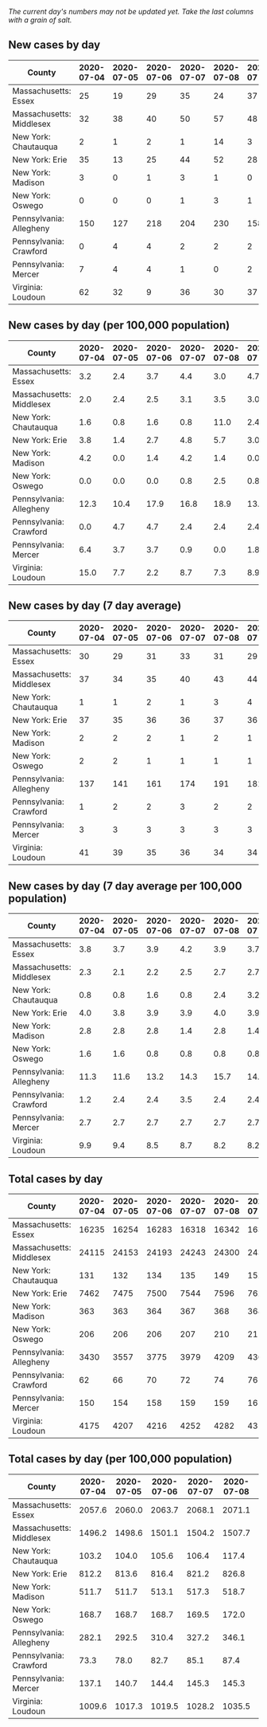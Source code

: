 _The current day's numbers may not be updated yet. Take the last columns with a grain of salt._
## New cases by day

| County | 2020-07-04 | 2020-07-05 | 2020-07-06 | 2020-07-07 | 2020-07-08 | 2020-07-09 | 2020-07-10 |
| --- | --- | --- | --- | --- | --- | --- | --- |
| Massachusetts: Essex | 25 | 19 | 29 | 35 | 24 | 37 | 35 |
| Massachusetts: Middlesex | 32 | 38 | 40 | 50 | 57 | 48 | 29 |
| New York: Chautauqua | 2 | 1 | 2 | 1 | 14 | 3 | 3 |
| New York: Erie | 35 | 13 | 25 | 44 | 52 | 28 | 36 |
| New York: Madison | 3 | 0 | 1 | 3 | 1 | 0 | 3 |
| New York: Oswego | 0 | 0 | 0 | 1 | 3 | 1 | 5 |
| Pennsylvania: Allegheny | 150 | 127 | 218 | 204 | 230 | 158 | 180 |
| Pennsylvania: Crawford | 0 | 4 | 4 | 2 | 2 | 2 | 1 |
| Pennsylvania: Mercer | 7 | 4 | 4 | 1 | 0 | 2 | 1 |
| Virginia: Loudoun | 62 | 32 | 9 | 36 | 30 | 37 | 30 |

## New cases by day (per 100,000 population)

| County | 2020-07-04 | 2020-07-05 | 2020-07-06 | 2020-07-07 | 2020-07-08 | 2020-07-09 | 2020-07-10 |
| --- | --- | --- | --- | --- | --- | --- | --- |
| Massachusetts: Essex | 3.2 | 2.4 | 3.7 | 4.4 | 3.0 | 4.7 | 4.4 |
| Massachusetts: Middlesex | 2.0 | 2.4 | 2.5 | 3.1 | 3.5 | 3.0 | 1.8 |
| New York: Chautauqua | 1.6 | 0.8 | 1.6 | 0.8 | 11.0 | 2.4 | 2.4 |
| New York: Erie | 3.8 | 1.4 | 2.7 | 4.8 | 5.7 | 3.0 | 3.9 |
| New York: Madison | 4.2 | 0.0 | 1.4 | 4.2 | 1.4 | 0.0 | 4.2 |
| New York: Oswego | 0.0 | 0.0 | 0.0 | 0.8 | 2.5 | 0.8 | 4.1 |
| Pennsylvania: Allegheny | 12.3 | 10.4 | 17.9 | 16.8 | 18.9 | 13.0 | 14.8 |
| Pennsylvania: Crawford | 0.0 | 4.7 | 4.7 | 2.4 | 2.4 | 2.4 | 1.2 |
| Pennsylvania: Mercer | 6.4 | 3.7 | 3.7 | 0.9 | 0.0 | 1.8 | 0.9 |
| Virginia: Loudoun | 15.0 | 7.7 | 2.2 | 8.7 | 7.3 | 8.9 | 7.3 |

## New cases by day (7 day average)

| County | 2020-07-04 | 2020-07-05 | 2020-07-06 | 2020-07-07 | 2020-07-08 | 2020-07-09 | 2020-07-10 |
| --- | --- | --- | --- | --- | --- | --- | --- |
| Massachusetts: Essex | 30 | 29 | 31 | 33 | 31 | 29 | 29 |
| Massachusetts: Middlesex | 37 | 34 | 35 | 40 | 43 | 44 | 42 |
| New York: Chautauqua | 1 | 1 | 2 | 1 | 3 | 4 | 4 |
| New York: Erie | 37 | 35 | 36 | 36 | 37 | 36 | 33 |
| New York: Madison | 2 | 2 | 2 | 1 | 2 | 1 | 2 |
| New York: Oswego | 2 | 2 | 1 | 1 | 1 | 1 | 1 |
| Pennsylvania: Allegheny | 137 | 141 | 161 | 174 | 191 | 181 | 181 |
| Pennsylvania: Crawford | 1 | 2 | 2 | 3 | 2 | 2 | 2 |
| Pennsylvania: Mercer | 3 | 3 | 3 | 3 | 3 | 3 | 3 |
| Virginia: Loudoun | 41 | 39 | 35 | 36 | 34 | 34 | 34 |

## New cases by day (7 day average per 100,000 population)

| County | 2020-07-04 | 2020-07-05 | 2020-07-06 | 2020-07-07 | 2020-07-08 | 2020-07-09 | 2020-07-10 |
| --- | --- | --- | --- | --- | --- | --- | --- |
| Massachusetts: Essex | 3.8 | 3.7 | 3.9 | 4.2 | 3.9 | 3.7 | 3.7 |
| Massachusetts: Middlesex | 2.3 | 2.1 | 2.2 | 2.5 | 2.7 | 2.7 | 2.6 |
| New York: Chautauqua | 0.8 | 0.8 | 1.6 | 0.8 | 2.4 | 3.2 | 3.2 |
| New York: Erie | 4.0 | 3.8 | 3.9 | 3.9 | 4.0 | 3.9 | 3.6 |
| New York: Madison | 2.8 | 2.8 | 2.8 | 1.4 | 2.8 | 1.4 | 2.8 |
| New York: Oswego | 1.6 | 1.6 | 0.8 | 0.8 | 0.8 | 0.8 | 0.8 |
| Pennsylvania: Allegheny | 11.3 | 11.6 | 13.2 | 14.3 | 15.7 | 14.9 | 14.9 |
| Pennsylvania: Crawford | 1.2 | 2.4 | 2.4 | 3.5 | 2.4 | 2.4 | 2.4 |
| Pennsylvania: Mercer | 2.7 | 2.7 | 2.7 | 2.7 | 2.7 | 2.7 | 2.7 |
| Virginia: Loudoun | 9.9 | 9.4 | 8.5 | 8.7 | 8.2 | 8.2 | 8.2 |

## Total cases by day

| County | 2020-07-04 | 2020-07-05 | 2020-07-06 | 2020-07-07 | 2020-07-08 | 2020-07-09 | 2020-07-10 |
| --- | --- | --- | --- | --- | --- | --- | --- |
| Massachusetts: Essex | 16235 | 16254 | 16283 | 16318 | 16342 | 16379 | 16414 |
| Massachusetts: Middlesex | 24115 | 24153 | 24193 | 24243 | 24300 | 24348 | 24377 |
| New York: Chautauqua | 131 | 132 | 134 | 135 | 149 | 152 | 155 |
| New York: Erie | 7462 | 7475 | 7500 | 7544 | 7596 | 7624 | 7660 |
| New York: Madison | 363 | 363 | 364 | 367 | 368 | 368 | 371 |
| New York: Oswego | 206 | 206 | 206 | 207 | 210 | 211 | 216 |
| Pennsylvania: Allegheny | 3430 | 3557 | 3775 | 3979 | 4209 | 4367 | 4547 |
| Pennsylvania: Crawford | 62 | 66 | 70 | 72 | 74 | 76 | 77 |
| Pennsylvania: Mercer | 150 | 154 | 158 | 159 | 159 | 161 | 162 |
| Virginia: Loudoun | 4175 | 4207 | 4216 | 4252 | 4282 | 4319 | 4349 |

## Total cases by day (per 100,000 population)

| County | 2020-07-04 | 2020-07-05 | 2020-07-06 | 2020-07-07 | 2020-07-08 | 2020-07-09 | 2020-07-10 |
| --- | --- | --- | --- | --- | --- | --- | --- |
| Massachusetts: Essex | 2057.6 | 2060.0 | 2063.7 | 2068.1 | 2071.1 | 2075.8 | 2080.3 |
| Massachusetts: Middlesex | 1496.2 | 1498.6 | 1501.1 | 1504.2 | 1507.7 | 1510.7 | 1512.5 |
| New York: Chautauqua | 103.2 | 104.0 | 105.6 | 106.4 | 117.4 | 119.8 | 122.1 |
| New York: Erie | 812.2 | 813.6 | 816.4 | 821.2 | 826.8 | 829.9 | 833.8 |
| New York: Madison | 511.7 | 511.7 | 513.1 | 517.3 | 518.7 | 518.7 | 523.0 |
| New York: Oswego | 168.7 | 168.7 | 168.7 | 169.5 | 172.0 | 172.8 | 176.9 |
| Pennsylvania: Allegheny | 282.1 | 292.5 | 310.4 | 327.2 | 346.1 | 359.1 | 373.9 |
| Pennsylvania: Crawford | 73.3 | 78.0 | 82.7 | 85.1 | 87.4 | 89.8 | 91.0 |
| Pennsylvania: Mercer | 137.1 | 140.7 | 144.4 | 145.3 | 145.3 | 147.1 | 148.0 |
| Virginia: Loudoun | 1009.6 | 1017.3 | 1019.5 | 1028.2 | 1035.5 | 1044.4 | 1051.7 |
